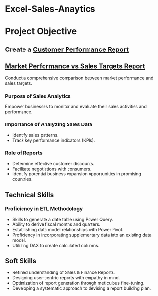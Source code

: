 # Excel-Sales-Anaytics

# Project Objective

## Create a [Customer Performance Report](https://github.com/Prathish-codes/Excel-Sales-Anaytics/blob/main/Customer%20Performance%20Report.pdf)

## [Market Performance vs Sales Targets Report](https://github.com/Prathish-codes/Excel-Sales-Anaytics/blob/main/Market_Performance%20vs%20Target%20Report.pdf)
Conduct a comprehensive comparison between market performance and sales targets.

### Purpose of Sales Analytics
Empower businesses to monitor and evaluate their sales activities and performance.

### Importance of Analyzing Sales Data
- Identify sales patterns.
- Track key performance indicators (KPIs).

### Role of Reports
- Determine effective customer discounts.
- Facilitate negotiations with consumers.
- Identify potential business expansion opportunities in promising countries.

## Technical Skills

### Proficiency in ETL Methodology
- Skills to generate a date table using Power Query.
- Ability to derive fiscal months and quarters.
- Establishing data model relationships with Power Pivot.
- Proficiency in incorporating supplementary data into an existing data model.
- Utilizing DAX to create calculated columns.

## Soft Skills
- Refined understanding of Sales & Finance Reports.
- Designing user-centric reports with empathy in mind.
- Optimization of report generation through meticulous fine-tuning.
- Developing a systematic approach to devising a report building plan.

